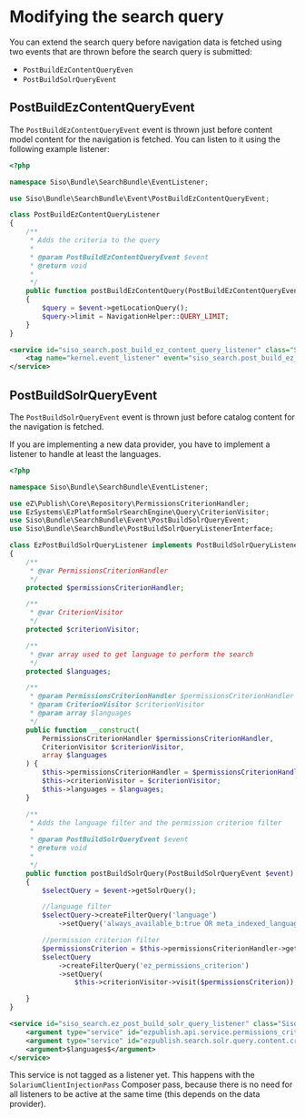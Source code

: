 # Modifying the search query

You can extend the search query before navigation data is fetched
using two events that are thrown before the search query is submitted:

- `PostBuildEzContentQueryEven`
- `PostBuildSolrQueryEvent`

## PostBuildEzContentQueryEvent

The `PostBuildEzContentQueryEvent` event is thrown just before content model content for the navigation is fetched.
You can listen to it using the following example listener:

``` php
<?php

namespace Siso\Bundle\SearchBundle\EventListener;

use Siso\Bundle\SearchBundle\Event\PostBuildEzContentQueryEvent;

class PostBuildEzContentQueryListener
{
    /**
     * Adds the criteria to the query
     *
     * @param PostBuildEzContentQueryEvent $event
     * @return void
     *
     */
    public function postBuildEzContentQuery(PostBuildEzContentQueryEvent $event)
    {
        $query = $event->getLocationQuery();
        $query->limit = NavigationHelper::QUERY_LIMIT;
    }
}
```

``` xml
<service id="siso_search.post_build_ez_content_query_listener" class="Siso\Bundle\SearchBundle\EventListener\PostBuildEzContentQueryListener">
    <tag name="kernel.event_listener" event="siso_search.post_build_ez_content_query" method="postBuildEzContentQuery" />
</service>
```

## PostBuildSolrQueryEvent

The `PostBuildSolrQueryEvent` event is thrown just before catalog content for the navigation is fetched.

If you are implementing a new data provider, you have to implement a listener to handle at least the languages.

``` php
<?php

namespace Siso\Bundle\SearchBundle\EventListener;

use eZ\Publish\Core\Repository\PermissionsCriterionHandler;
use EzSystems\EzPlatformSolrSearchEngine\Query\CriterionVisitor;
use Siso\Bundle\SearchBundle\Event\PostBuildSolrQueryEvent;
use Siso\Bundle\SearchBundle\PostBuildSolrQueryListenerInterface;

class EzPostBuildSolrQueryListener implements PostBuildSolrQueryListenerInterface
{
    /**
     * @var PermissionsCriterionHandler
     */
    protected $permissionsCriterionHandler;

    /**
     * @var CriterionVisitor
     */
    protected $criterionVisitor;

    /**
     * @var array used to get language to perform the search
     */
    protected $languages;

    /**
     * @param PermissionsCriterionHandler $permissionsCriterionHandler
     * @param CriterionVisitor $criterionVisitor
     * @param array $languages
     */
    public function __construct(
        PermissionsCriterionHandler $permissionsCriterionHandler,
        CriterionVisitor $criterionVisitor,
        array $languages
    ) {
        $this->permissionsCriterionHandler = $permissionsCriterionHandler;
        $this->criterionVisitor = $criterionVisitor;
        $this->languages = $languages;
    }

    /**
     * Adds the language filter and the permission criterion filter
     *
     * @param PostBuildSolrQueryEvent $event
     * @return void
     *
     */
    public function postBuildSolrQuery(PostBuildSolrQueryEvent $event)
    {
        $selectQuery = $event->getSolrQuery();

        //language filter
        $selectQuery->createFilterQuery('language')
            ->setQuery('always_available_b:true OR meta_indexed_language_code_s:(' . implode(' ', $this->languages) . ')');

        //permission criterion filter
        $permissionsCriterion = $this->permissionsCriterionHandler->getPermissionsCriterion('content');
        $selectQuery
            ->createFilterQuery('ez_permissions_criterion')
            ->setQuery(
                $this->criterionVisitor->visit($permissionsCriterion));

    }
}
```

``` xml
<service id="siso_search.ez_post_build_solr_query_listener" class="Siso\Bundle\SearchBundle\EventListener\EzPostBuildSolrQueryListener">
    <argument type="service" id="ezpublish.api.service.permissions_criterion_handler" />
    <argument type="service" id="ezpublish.search.solr.query.content.criterion_visitor.aggregate" />
    <argument>$languages$</argument>
</service>
```

This service is not tagged as a listener yet.
This happens with the `SolariumClientInjectionPass` Composer pass,
because there is no need for all listeners to be active at the same time (this depends on the data provider).
